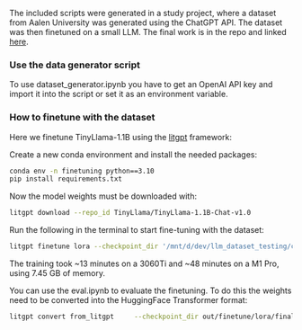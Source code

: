 The included scripts were generated in a study project, where a dataset from Aalen University was generated using the ChatGPT API. The dataset was then finetuned on a small LLM. The final work is in the repo and linked [here](https://github.com/pattplatt/llm_dataset_creation_and_finetuning/blob/master/Customization_of_Large_Language_Models_to_User_Defined_Data.pdf).

### Use the data generator script
To use dataset_generator.ipynb you have to get an OpenAI API key and import it into the script or set it as an environment variable.

### How to finetune with the dataset

Here we finetune TinyLlama-1.1B using the [litgpt](https://github.com/Lightning-AI/litgpt/) framework:

Create a new conda environment and install the needed packages:
```bash
conda env -n finetuning python==3.10 
pip install requirements.txt
```
Now the model weights must be downloaded with:
```bash
litgpt download --repo_id TinyLlama/TinyLlama-1.1B-Chat-v1.0
```
Run the following in the terminal to start fine-tuning with the dataset:

```bash
litgpt finetune lora --checkpoint_dir '/mnt/d/dev/llm_dataset_testing/checkpoints/TinyLlama/TinyLlama-1.1B-Chat-v1.0' --data JSON --data.json_path data/ --train.micro_batch_size 1 --train.global_batch_size 1 --train.epochs 1
```
The training took ~13 minutes on a 3060Ti and ~48 minutes on a M1 Pro, using 7.45 GB of memory.

You can use the eval.ipynb to evaluate the finetuning. To do this the weights need to be converted into the HuggingFace Transformer format:
```bash
litgpt convert from_litgpt     --checkpoint_dir out/finetune/lora/final    --output_dir out/hf_checkpoint
```
